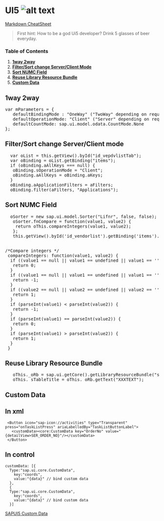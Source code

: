 # UI5 ![alt text](https://sapui5.hana.ondemand.com/resources/sap/ui/documentation/sdk/images/logo_ui5.png "SAPUI5")
[Markdown CheatSheet](https://github.com/adam-p/markdown-here/wiki/Markdown-Cheatsheet)

>First hint: How to be a god Ui5 developer? Drink 5 glasses of beer everyday.

### Table of Contents
1. **[1way 2way](#1way-2way)**<br>
2. **[Filter/Sort change Server/Client Mode](#filtersort-change-serverclient-mode)**<br>
3. **[Sort NUMC Field](#sort-numc-field)**<br>
4. **[Reuse Library Resource Bundle](#reuse-library-resource-bundle)**<br>
5. **[Custom Data](#custom-data)**<br>

## 1way 2way

<pre>
var mParameters = {
   defaultBindingMode : "OneWay" ("TwoWay" depending on requirement)
   defaultOperationMode: "Client" ("Server" depending on requirement)
   defaultCountMode: sap.ui.model.odata.CountMode.None
};
</pre>

## Filter/Sort change Server/Client mode

<pre>
  var oList = this.getView().byId("id_vepdvlistTab");
  var oBinding = oList.getBinding("items");
  if (oBinding.aAllKeys === null) {
   oBinding.sOperationMode = "Client";
   oBinding.aAllKeys = oBinding.aKeys;
  }
  oBinding.aApplicationFilters = aFilters;
  oBinding.filter(aFilters, "Applications");
</pre>

## Sort NUMC Field

<pre>
  oSorter = new sap.ui.model.Sorter("Lifnr", false, false);
   oSorter.fnCompare = function(value1, value2) {
    return oThis.compareIntegers(value1, value2);
   };
   this.getView().byId('id_vendorlist').getBinding('items').sort([oSorter]);


/*Compare integers */
 compareIntegers: function(value1, value2) {
  if ((value1 == null || value1 == undefined || value1 == '') && (value2 == null || value2 == undefined || value2 == '')) {
   return 0;
  }
  if ((value1 == null || value1 == undefined || value1 == '')) {
   return -1;
  }
  if ((value2 == null || value2 == undefined || value2 == '')) {
   return 1;
  }
  if (parseInt(value1) < parseInt(value2)) {
   return -1;
  }
  if (parseInt(value1) == parseInt(value2)) {
   return 0;
  }
  if (parseInt(value1) > parseInt(value2)) {
   return 1;
  }
 }
</pre>

## Reuse Library Resource Bundle

<pre>
   oThis._oRb = sap.ui.getCore().getLibraryResourceBundle("sap.ui.comp");
   oThis._sTableTitle = oThis._oRb.getText("XXXTEXT");
</pre>

## Custom Data
In xml
------
```
 <Button icon="sap-icon://activities" type="Transparent" press="onTaskListPress" ariaLabelledBy="TaskListButtonLabel">
   <customData><core:CustomData key="OrderNo" value="{detailView>SER_ORDER_NO}"/></customData>
 </Button>
```
In control
------
```
customData: [{
  Type:"sap.ui.core.CustomData",
    key:"coords",
    value:"{data}" // bind custom data
  },
  {
  Type:"sap.ui.core.CustomData",
    key:"coords",
    value:"{data}" // bind custom data
  }]
```
[SAPUI5 Custom Data](https://sapui5.hana.ondemand.com/#/api/sap.ui.core.CustomData/)
